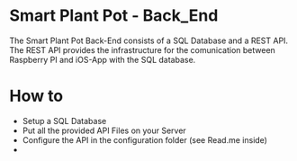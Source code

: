 # Smart Plant Pot - Back_End
The Smart Plant Pot Back-End consists of a SQL Database and a REST API.
The REST API provides the infrastructure for the comunication between Raspberry PI and iOS-App with the SQL database.
# How to
- Setup a SQL Database
- Put all the provided API Files on your Server
- Configure the API in the configuration folder (see Read.me inside)
- 
